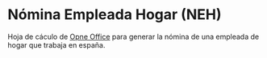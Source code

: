 # Nómina Empleada Hogar (NEH)

Hoja de cáculo de [Opne Office](https://es.wikipedia.org/wiki/Apache_OpenOffice_Calc) para generar la nómina de una empleada de hogar que trabaja en españa.
